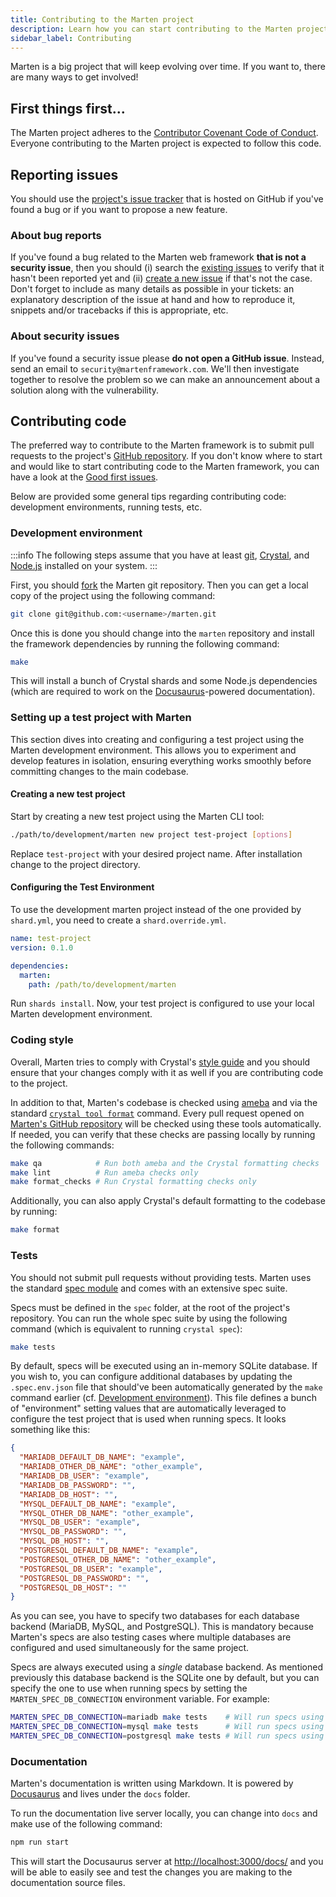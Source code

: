 ```yaml
---
title: Contributing to the Marten project
description: Learn how you can start contributing to the Marten project.
sidebar_label: Contributing
---
```


Marten is a big project that will keep evolving over time. If you want to, there are many ways to get involved!

## First things first...

The Marten project adheres to the [Contributor Covenant Code of Conduct](https://github.com/martenframework/marten/blob/main/CODE_OF_CONDUCT.md). Everyone contributing to the Marten project is expected to follow this code.

## Reporting issues

You should use the [project's issue tracker](https://github.com/martenframework/marten/issues) that is hosted on GitHub if you've found a bug or if you want to propose a new feature.

### About bug reports

If you've found a bug related to the Marten web framework **that is not a security issue**, then you should (i) search the [existing issues](https://github.com/martenframework/marten/issues) to verify that it hasn't been reported yet and (ii) [create a new issue](https://github.com/martenframework/marten/issues/new) if that's not the case. Don't forget to include as many details as possible in your tickets: an explanatory description of the issue at hand and how to reproduce it, snippets and/or tracebacks if this is appropriate, etc.

### About security issues

If you've found a security issue please **do not open a GitHub issue**. Instead, send an email to `security@martenframework.com`. We'll then investigate together to resolve the problem so we can make an announcement about a solution along with the vulnerability.

## Contributing code

The preferred way to contribute to the Marten framework is to submit pull requests to the project's [GitHub repository](https://github.com/martenframework/marten). If you don't know where to start and would like to start contributing code to the Marten framework, you can have a look at the [Good first issues](https://github.com/martenframework/marten/issues?q=is%3Aissue+is%3Aopen+label%3A%22Good+first+issue%22).

Below are provided some general tips regarding contributing code: development environments, running tests, etc.

### Development environment

:::info
The following steps assume that you have at least [git](https://git-scm.com/), [Crystal](https://crystal-lang.org/), and [Node.js](https://nodejs.org) installed on your system.
:::

First, you should [fork](https://github.com/martenframework/marten/fork) the Marten git repository. Then you can get a local copy of the project using the following command:

```bash
git clone git@github.com:<username>/marten.git
```

Once this is done you should change into the `marten` repository and install the framework dependencies by running the following command:

```bash
make
```

This will install a bunch of Crystal shards and some Node.js dependencies (which are required to work on the [Docusaurus](https://docusaurus.io/)-powered documentation).

### Setting up a test project with Marten

This section dives into creating and configuring a test project using the Marten development environment. This allows you to experiment and develop features in isolation, ensuring everything works smoothly before committing changes to the main codebase.

#### Creating a new test project

Start by creating a new test project using the Marten CLI tool:

```bash
./path/to/development/marten new project test-project [options]
```

Replace `test-project` with your desired project name. After installation change to the project directory.

#### Configuring the Test Environment

To use the development marten project instead of the one provided by `shard.yml`, you need to create a `shard.override.yml`.

```yaml
name: test-project
version: 0.1.0

dependencies:
  marten:
    path: /path/to/development/marten
```

Run `shards install`. Now, your test project is configured to use your local Marten development environment.

### Coding style

Overall, Marten tries to comply with Crystal's [style guide](https://crystal-lang.org/reference/conventions/coding_style.html) and you should ensure that your changes comply with it as well if you are contributing code to the project.

In addition to that, Marten's codebase is checked using [ameba](https://github.com/crystal-ameba/ameba) and via the standard [`crystal tool format`](https://crystal-lang.org/reference/man/crystal/index.html#crystal-tool-format) command. Every pull request opened on [Marten's GitHub repository](https://github.com/martenframework/marten) will be checked using these tools automatically. If needed, you can verify that these checks are passing locally by running the following commands:

```bash
make qa            # Run both ameba and the Crystal formatting checks
make lint          # Run ameba checks only
make format_checks # Run Crystal formatting checks only
```

Additionally, you can also apply Crystal's default formatting to the codebase by running:

```bash
make format
```

### Tests

You should not submit pull requests without providing tests. Marten uses the standard [spec module](https://crystal-lang.org/reference/guides/testing.html) and comes with an extensive spec suite.

Specs must be defined in the `spec` folder, at the root of the project's repository. You can run the whole spec suite by using the following command (which is equivalent to running `crystal spec`):

```bash
make tests
```

By default, specs will be executed using an in-memory SQLite database. If you wish to, you can configure additional databases by updating the `.spec.env.json` file that should've been automatically generated by the `make` command earlier (cf. [Development environment](#development-environment)). This file defines a bunch of "environment" setting values that are automatically leveraged to configure the test project that is used when running specs. It looks something like this:

```json title=.spec.env.json
{
  "MARIADB_DEFAULT_DB_NAME": "example",
  "MARIADB_OTHER_DB_NAME": "other_example",
  "MARIADB_DB_USER": "example",
  "MARIADB_DB_PASSWORD": "",
  "MARIADB_DB_HOST": "",
  "MYSQL_DEFAULT_DB_NAME": "example",
  "MYSQL_OTHER_DB_NAME": "other_example",
  "MYSQL_DB_USER": "example",
  "MYSQL_DB_PASSWORD": "",
  "MYSQL_DB_HOST": "",
  "POSTGRESQL_DEFAULT_DB_NAME": "example",
  "POSTGRESQL_OTHER_DB_NAME": "other_example",
  "POSTGRESQL_DB_USER": "example",
  "POSTGRESQL_DB_PASSWORD": "",
  "POSTGRESQL_DB_HOST": ""
}
```

As you can see, you have to specify two databases for each database backend (MariaDB, MySQL, and PostgreSQL). This is mandatory because Marten's specs are also testing cases where multiple databases are configured and used simultaneously for the same project.

Specs are always executed using a _single_ database backend. As mentioned previously this database backend is the SQLite one by default, but you can specify the one to use when running specs by setting the `MARTEN_SPEC_DB_CONNECTION` environment variable. For example:

```bash
MARTEN_SPEC_DB_CONNECTION=mariadb make tests    # Will run specs using the MariaDB DB backend
MARTEN_SPEC_DB_CONNECTION=mysql make tests      # Will run specs using the MySQL DB backend
MARTEN_SPEC_DB_CONNECTION=postgresql make tests # Will run specs using the PostgreSQL DB backend
```

### Documentation

Marten's documentation is written using Markdown. It is powered by [Docusaurus](https://docusaurus.io/) and lives under the `docs` folder.

To run the documentation live server locally, you can change into `docs` and make use of the following command:

```bash
npm run start
```

This will start the Docusaurus server at [http://localhost:3000/docs/](http://localhost:3000/docs/) and you will be able to easily see and test the changes you are making to the documentation source files.
